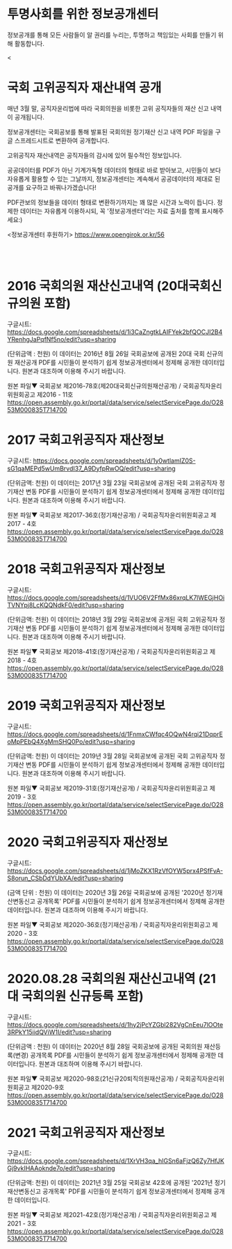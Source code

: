 # 투명사회를 위한 정보공개센터
정보공개를 통해 모든 사람들이 알 권리를 누리는, 투명하고 책임있는 사회를 만들기 위해 활동합니다.  

<

# 국회 고위공직자 재산내역 공개
매년 3월 말, 공직자윤리법에 따라 국회의원을 비롯한 고위 공직자들의 재산 신고 내역이 공개됩니다. 

정보공개센터는 국회공보를 통해 발표된 국회의원 정기재산 신고 내역 PDF 파일을 구글 스프레드시트로 변환하여 공개합니다. 

고위공직자 재산내역은 공직자들의 감시에 있어 필수적인 정보입니다.

공공데이터를 PDF가 아닌 기계가독형 데이터의 형태로 바로 받아보고, 시민들이 보다 자유롭게 활용할 수 있는 그날까지, 정보공개센터는 계속해서 공공데이터의 제대로 된 공개를 요구하고 바꿔나가겠습니다!

PDF관보의 정보들을 데이터 형태로 변환하기까지는 꽤 많은 시간과 노력이 듭니다. 정제한 데이터는 자유롭게 이용하시되, 꼭 '정보공개센터'라는 자료 출처를 함께 표시해주세요:) 

<정보공개센터 후원하기>
https://www.opengirok.or.kr/56

<br></br>


# 2016 국회의원 재산신고내역 (20대국회신규의원 포함)

구글시트: https://docs.google.com/spreadsheets/d/1i3CaZngtkLAIFYek2bfQOCJI2B4YRenhgJaPqfNf5no/edit?usp=sharing

(단위금액 : 천원)
이 데이터는 2016년 8월 26일 국회공보에 공개된 20대 국회 신규의원 재산공개  PDF를 시민들이 분석하기 쉽게 정보공개센터에서 정제해 공개한 데이터입니다.
원본과 대조하며 이용해 주시기 바랍니다.

원본 파일▼
국회공보 제2016-78호(제20대국회신규의원재산공개) / 국회공직자윤리위원회공고 제2016 - 11호
https://open.assembly.go.kr/portal/data/service/selectServicePage.do/O2853M000835T714700

# 2017 국회고위공직자 재산정보
구글시트: https://docs.google.com/spreadsheets/d/1y0wtlamIZ0S-sG1qaMEPd5wUmBrvdI37_A9DyfpRwOQ/edit?usp=sharing 

(단위금액: 천원)
이 데이터는 2017년 3월 23일 국회공보에 공개된 국회 고위공직자 정기재산 변동 PDF를 시민들이 분석하기 쉽게 정보공개센터에서 정제해 공개한 데이터입니다.
원본과 대조하며 이용해 주시기 바랍니다.

원본 파일▼
국회공보 제2017-36호(정기재산공개) / 국회공직자윤리위원회공고 제2017 - 4호
https://open.assembly.go.kr/portal/data/service/selectServicePage.do/O2853M000835T714700

# 2018 국회고위공직자 재산정보

구글시트: https://docs.google.com/spreadsheets/d/1VUO6V2FfMx86xrqLK7lWEGjHOiTVNYpj8LcKQQNdkF0/edit?usp=sharing

(단위금액: 천원)
이 데이터는 2018년 3월 29일 국회공보에 공개된 국회 고위공직자 정기재산 변동 PDF를 시민들이 분석하기 쉽게 정보공개센터에서 정제해 공개한 데이터입니다.
원본과 대조하며 이용해 주시기 바랍니다.

원본 파일▼
국회공보 제2018-41호(정기재산공개) /  국회공직자윤리위원회공고 제2018 - 4호
https://open.assembly.go.kr/portal/data/service/selectServicePage.do/O2853M000835T714700


# 2019 국회고위공직자 재산정보

구글시트: https://docs.google.com/spreadsheets/d/1FnmxCWfqc4OQwN4rqi21DqprEoMpPEbQ4XgMmSHQ0Po/edit?usp=sharing

(단위금액: 천원)
이 데이터는 2019년 3월 28일 국회공보에 공개된 국회 고위공직자 정기재산 변동 PDF를 시민들이 분석하기 쉽게 정보공개센터에서 정제해 공개한 데이터입니다.
원본과 대조하며 이용해 주시기 바랍니다. 

원본 파일▼
국회공보 제2019-31호(정기재산공개) /  국회공직자윤리위원회공고 제2019 - 3호
https://open.assembly.go.kr/portal/data/service/selectServicePage.do/O2853M000835T714700


# 2020 국회고위공직자 재산정보

구글시트: https://docs.google.com/spreadsheets/d/1jMoZKX1RzVfOYW5prx4PSfFvA-S8orun_CSbDdYUbXA/edit?usp=sharing

(금액 단위 : 천원) 
이 데이터는 2020년 3월 26일 국회공보에 공개된 '2020년 정기재산변동신고 공개목록' PDF를 시민들이 분석하기 쉽게 정보공개센터에서 정제해 공개한 데이터입니다.
원본과 대조하며 이용해 주시기 바랍니다. 

원본 파일▼
국회공보 제2020-36호(정기재산공개) /  국회공직자윤리위원회공고 제2020 - 3호
https://open.assembly.go.kr/portal/data/service/selectServicePage.do/O2853M000835T714700

# 2020.08.28 국회의원 재산신고내역 (21대 국회의원 신규등록 포함)

구글시트: https://docs.google.com/spreadsheets/d/1hy2jPcYZGbl282VgCnEeu7lOOte3RPkY15iidQViW1I/edit?usp=sharing

(단위금액 : 천원)
이 데이터는 2020년 8월 28일 국회공보에 공개된 국회의원 재산등록(변경) 공개목록 PDF를 시민들이 분석하기 쉽게 정보공개센터에서 정제해 공개한 데이터입니다.
원본과 대조하며 이용해 주시기 바랍니다. 

원본 파일▼
국회공보 제2020-98호(21신규20퇴직의원재산공개) / 국회공직자윤리위원회공고 제2020-9호
https://open.assembly.go.kr/portal/data/service/selectServicePage.do/O2853M000835T714700

# 2021 국회고위공직자 재산정보

구글시트: https://docs.google.com/spreadsheets/d/1XrVH3qa_hIGSn6aFjzQ6Zy7HfJKGj9vkIHAAoknde7o/edit?usp=sharing

(단위금액: 천원)
이 데이터는 2021년 3월 25일 국회공보 42호에 공개된 '2021년 정기재산변동신고 공개목록' PDF를 시민들이 분석하기 쉽게 정보공개센터에서 정제해 공개한 데이터입니다.

원본 파일▼
국회공보 제2021-42호(정기재산공개) / 국회공직자윤리위원회공고 제2021 - 3호
https://open.assembly.go.kr/portal/data/service/selectServicePage.do/O2853M000835T714700
